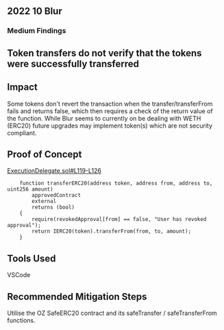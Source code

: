 ## 2022 10 Blur
### Medium Findings

## Token transfers do not verify that the tokens were successfully transferred

## Impact
Some tokens don't revert the transaction when the transfer/transferFrom fails and returns false, which then requires a check of the return value of the function. While Blur seems to currently on be dealing with WETH (ERC20) future upgrades may implement token(s) which are not security compliant.

## Proof of Concept
[ExecutionDelegate.sol#L119-L126](https://github.com/code-423n4/2022-10-blur/blob/2fdaa6e13b544c8c11d1c022a575f16c3a72e3bf/contracts/ExecutionDelegate.sol#L119-L126)

```solidity
    function transferERC20(address token, address from, address to, uint256 amount)
        approvedContract
        external
        returns (bool)
    {
        require(revokedApproval[from] == false, "User has revoked approval");
        return IERC20(token).transferFrom(from, to, amount);
    }
```

## Tools Used
VSCode

## Recommended Mitigation Steps
Utilise the OZ SafeERC20 contract and its safeTransfer / safeTransferFrom functions.